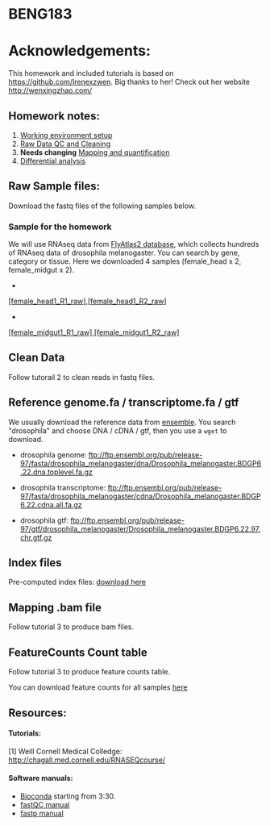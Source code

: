 # BENG183

# Acknowledgements: 
This homework and included tutorials is based on https://github.com/Irenexzwen. Big thanks to her! Check out her website http://wenxingzhao.com/

## Homework notes:
1) [Working environment 
setup](https://github.com/Irenexzwen/BIOE183/blob/master/Tutorial1_Preparation.md)
2) [Raw Data QC and 
Cleaning](https://github.com/Irenexzwen/BIOE183/blob/master/Tutorial2_RawData.md)
3) **Needs changing** [Mapping and 
quantification](https://github.com/Irenexzwen/BIOE183/blob/master/Tutorial3_Mapping_and_qualification.md)
4) [Differential 
analysis](https://github.com/Irenexzwen/BIOE183/blob/master/Tutorial4_DE.md)

## Raw Sample files:


Download the fastq files of the following samples below.

### Sample for the homework
We will use RNAseq data from [FlyAtlas2 
database](http://flyatlas.gla.ac.uk/FlyAtlas2/index.html), which collects 
hundreds of RNAseq data of drosophila melanogaster. You can search by 
gene, category or tissue. Here we downloaded 4 samples (female_head x 2, 
female_midgut x 2).

- 
[[female_head1_R1_raw]](https://drive.google.com/file/d/1T6QDIcvY5qC_E488IjPZEkhvlukgXQbe/view?usp=sharing),[[female_head1_R2_raw]](https://drive.google.com/file/d/1RV6YPV9_KAUr9h-rEdOVRJHPuCV5ozT_/view?usp=sharing)

- 
[[female_midgut1_R1_raw]](https://drive.google.com/file/d/124XZXIhu8Rm8CsvNYx87LVVgDl6UWOt3/view?usp=sharing),[[female_midgut1_R2_raw]](https://drive.google.com/file/d/11rBcLQ-HrYlV3oGgRklkD8-yAX3cCLqY/view?usp=sharing)



## Clean Data 

Follow tutorail 2 to clean reads in fastq files.

## Reference genome.fa / transcriptome.fa / gtf
We usually download the reference data from 
[ensemble](https://uswest.ensembl.org/info/data/ftp/index.html). You 
search "drosophila" and choose DNA / cDNA / gtf, then you use a `wget` to 
download.
- drosophila genome: 
ftp://ftp.ensembl.org/pub/release-97/fasta/drosophila_melanogaster/dna/Drosophila_melanogaster.BDGP6.22.dna.toplevel.fa.gz

- drosophila transcriptome: 
ftp://ftp.ensembl.org/pub/release-97/fasta/drosophila_melanogaster/cdna/Drosophila_melanogaster.BDGP6.22.cdna.all.fa.gz

- drosophila gtf: 
ftp://ftp.ensembl.org/pub/release-97/gtf/drosophila_melanogaster/Drosophila_melanogaster.BDGP6.22.97.chr.gtf.gz

## Index files
Pre-computed index files: [download 
here](https://drive.google.com/open?id=1CT-iZ2PzPwWa44KxhjYsv4pD5GnnJStg)

## Mapping .bam file

Follow tutorial 3 to produce bam files.

## FeatureCounts Count table

Follow tutorial 3 to produce feature counts table.

You can download feature counts for all samples [here]('https://drive.google.com/file/d/1E_QnRJ_b98H_hINhukBXdqxd0Q2Qcqu4/view?usp=sharing')

## Resources:
#### Tutorials:
[1] Weill Cornell Medical Colledge: 
http://chagall.med.cornell.edu/RNASEQcourse/

#### Software manuals:
- [Bioconda](https://www.youtube.com/watch?v=lGa9PCSH5IU) starting from 
3:30. 
- [fastQC manual](https://dnacore.missouri.edu/PDF/FastQC_Manual.pdf)
- [fastp manual](https://github.com/OpenGene/fastp)